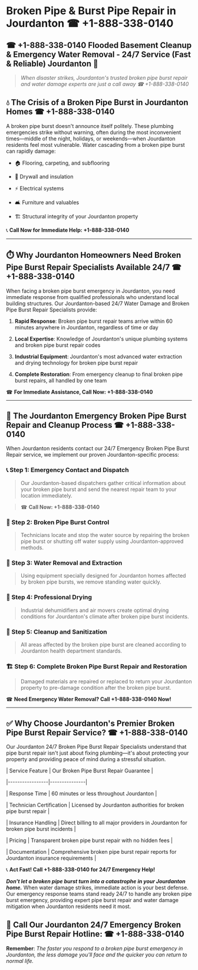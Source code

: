 # Broken Pipe & Burst Pipe Repair in Jourdanton ☎ +1-888-338-0140  
## ☎ +1-888-338-0140 Flooded Basement Cleanup & Emergency Water Removal - 24/7 Service (Fast & Reliable) Jourdanton 🚨  

> *When disaster strikes, Jourdanton's trusted broken pipe burst repair and water damage experts are just a call away ☎ +1-888-338-0140*  

## 💧 The Crisis of a Broken Pipe Burst in Jourdanton Homes ☎ +1-888-338-0140  

A broken pipe burst doesn't announce itself politely. These plumbing emergencies strike without warning, often during the most inconvenient times—middle of the night, holidays, or weekends—when Jourdanton residents feel most vulnerable. Water cascading from a broken pipe burst can rapidly damage:  

* 🏠 Flooring, carpeting, and subflooring  
* 🧱 Drywall and insulation  
* ⚡ Electrical systems  
* 🛋️ Furniture and valuables  
* 🏗️ Structural integrity of your Jourdanton property  

📞 **Call Now for Immediate Help: +1-888-338-0140**  

---  

## ⏱️ Why Jourdanton Homeowners Need Broken Pipe Burst Repair Specialists Available 24/7 ☎ +1-888-338-0140  

When facing a broken pipe burst emergency in Jourdanton, you need immediate response from qualified professionals who understand local building structures. Our Jourdanton-based 24/7 Water Damage and Broken Pipe Burst Repair Specialists provide:  

1. **Rapid Response**: Broken pipe burst repair teams arrive within 60 minutes anywhere in Jourdanton, regardless of time or day  
2. **Local Expertise**: Knowledge of Jourdanton's unique plumbing systems and broken pipe burst repair codes  
3. **Industrial Equipment**: Jourdanton's most advanced water extraction and drying technology for broken pipe burst repair  
4. **Complete Restoration**: From emergency cleanup to final broken pipe burst repairs, all handled by one team  

☎ **For Immediate Assistance, Call Now: +1-888-338-0140**  

---  

## 🔧 The Jourdanton Emergency Broken Pipe Burst Repair and Cleanup Process ☎ +1-888-338-0140  

When Jourdanton residents contact our 24/7 Emergency Broken Pipe Burst Repair service, we implement our proven Jourdanton-specific process:  

### 📞 Step 1: Emergency Contact and Dispatch  
> Our Jourdanton-based dispatchers gather critical information about your broken pipe burst and send the nearest repair team to your location immediately.  
> ☎ **Call Now: +1-888-338-0140**  

### 🚿 Step 2: Broken Pipe Burst Control  
> Technicians locate and stop the water source by repairing the broken pipe burst or shutting off water supply using Jourdanton-approved methods.  

### 🌊 Step 3: Water Removal and Extraction  
> Using equipment specially designed for Jourdanton homes affected by broken pipe bursts, we remove standing water quickly.  

### 💨 Step 4: Professional Drying  
> Industrial dehumidifiers and air movers create optimal drying conditions for Jourdanton's climate after broken pipe burst incidents.  

### 🧼 Step 5: Cleanup and Sanitization  
> All areas affected by the broken pipe burst are cleaned according to Jourdanton health department standards.  

### 🏗️ Step 6: Complete Broken Pipe Burst Repair and Restoration  
> Damaged materials are repaired or replaced to return your Jourdanton property to pre-damage condition after the broken pipe burst.  

☎ **Need Emergency Water Removal? Call +1-888-338-0140 Now!**  

---  

## ✅ Why Choose Jourdanton's Premier Broken Pipe Burst Repair Service? ☎ +1-888-338-0140  

Our Jourdanton 24/7 Broken Pipe Burst Repair Specialists understand that pipe burst repair isn't just about fixing plumbing—it's about protecting your property and providing peace of mind during a stressful situation.  

| Service Feature | Our Broken Pipe Burst Repair Guarantee |  
|-----------------|---------------|  
| Response Time | 60 minutes or less throughout Jourdanton |  
| Technician Certification | Licensed by Jourdanton authorities for broken pipe burst repair |  
| Insurance Handling | Direct billing to all major providers in Jourdanton for broken pipe burst incidents |  
| Pricing | Transparent broken pipe burst repair with no hidden fees |  
| Documentation | Comprehensive broken pipe burst repair reports for Jourdanton insurance requirements |  

📞 **Act Fast! Call +1-888-338-0140 for 24/7 Emergency Help!**  

***Don't let a broken pipe burst turn into a catastrophe in your Jourdanton home.*** When water damage strikes, immediate action is your best defense. Our emergency response teams stand ready 24/7 to handle any broken pipe burst emergency, providing expert pipe burst repair and water damage mitigation when Jourdanton residents need it most.  

## 📱 Call Our Jourdanton 24/7 Emergency Broken Pipe Burst Repair Hotline: ☎ +1-888-338-0140  

**Remember**: *The faster you respond to a broken pipe burst emergency in Jourdanton, the less damage you'll face and the quicker you can return to normal life.*